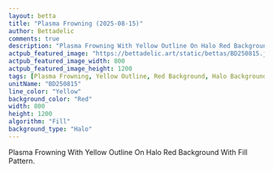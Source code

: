 ```yaml
---
layout: betta
title: "Plasma Frowning (2025-08-15)"
author: Bettadelic
comments: true
description: "Plasma Frowning With Yellow Outline On Halo Red Background With Fill Pattern."
actpub_featured_image: "https://bettadelic.art/static/bettas/BD250815.jpg"
actpub_featured_image_width: 800
actpub_featured_image_height: 1200
tags: [Plasma Frowning, Yellow Outline, Red Background, Halo Background Pattern, Fill Pattern, August 2025]
unitName: "BD250815"
line_color: "Yellow"
background_color: "Red"
width: 800
height: 1200
algorithm: "Fill"
background_type: "Halo"
---
```


Plasma Frowning With Yellow Outline On Halo Red Background With Fill Pattern.
